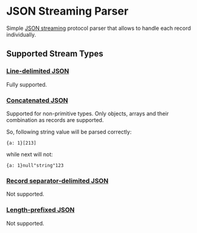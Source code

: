 # JSON Streaming Parser

Simple [JSON streaming](https://en.wikipedia.org/wiki/JSON_streaming) protocol parser that allows to handle each record individually.

## Supported Stream Types

### [Line-delimited JSON](https://en.wikipedia.org/wiki/JSON_streaming#Line-delimited_JSON)

Fully supported.

### [Concatenated JSON](https://en.wikipedia.org/wiki/JSON_streaming#Line-delimited_JSON#Concatenated_JSON)

Supported for non-primitive types. Only objects, arrays and their combination as records are supported.

So, following string value will be parsed correctly:

```
{a: 1}[213]
```

while next will not:

```
{a: 1}null"string"123
```

### [Record separator-delimited JSON](https://en.wikipedia.org/wiki/JSON_streaming#Line-delimited_JSON#Record_separator-delimited_JSON)

Not supported.

### [Length-prefixed JSON](https://en.wikipedia.org/wiki/JSON_streaming#Line-delimited_JSON#Length-prefixed_JSON)

Not supported.

